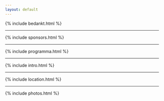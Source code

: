 ```yaml
---
layout: default
---
```


{% include bedankt.html %}

---

{% include sponsors.html %}

---

{% include programma.html %}

---

{% include intro.html %}


---

{% include location.html %}

---

{% include photos.html %}

